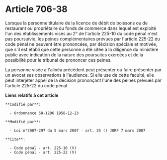# Article 706-38

Lorsque la personne titulaire de la licence de débit de boissons ou de restaurant ou propriétaire du fonds de commerce dans
lequel est exploité l'un des établissements visés au 2° de l'article 225-10 du code pénal n'est pas poursuivie, les peines
complémentaires prévues par l'article 225-22 du code pénal ne peuvent être prononcées, par décision spéciale et motivée, que
s'il est établi que cette personne a été citée à la diligence du ministère public avec indication de la nature des poursuites
exercées et de la possibilité pour le tribunal de prononcer ces peines. 

La personne visée à l'alinéa précédent peut présenter ou faire présenter par un avocat ses observations à l'audience. Si elle
use de cette faculté, elle peut interjeter appel de la décision prononçant l'une des peines prévues par l'article 225-22 du
code pénal.

**Liens relatifs à cet article**

	**Codifié par**:

	  - Ordonnance 58-1296 1958-12-23

	**Modifié par**:

	  - Loi n°2007-297 du 5 mars 2007 - art. 35 () JORF 7 mars 2007

	**Cite**:

	  - Code pénal - art. 225-10 (V)
	  - Code pénal - art. 225-22 (V)
